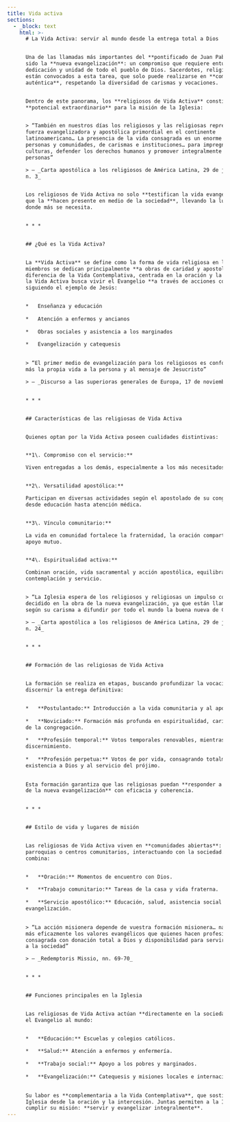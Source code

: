 ```yaml
---
title: Vida activa
sections:
  - _block: text
    html: >-
      # La Vida Activa: servir al mundo desde la entrega total a Dios


      Una de las llamadas más importantes del **pontificado de Juan Pablo II** ha
      sido la **nueva evangelización**: un compromiso que requiere entusiasmo,
      dedicación y unidad de todo el pueblo de Dios. Sacerdotes, religiosos y laicos
      están convocados a esta tarea, que solo puede realizarse en **comunión
      auténtica**, respetando la diversidad de carismas y vocaciones.


      Dentro de este panorama, los **religiosos de Vida Activa** constituyen un
      **potencial extraordinario** para la misión de la Iglesia:


      > “También en nuestros días los religiosos y las religiosas representan una
      fuerza evangelizadora y apostólica primordial en el continente
      latinoamericano… La presencia de la vida consagrada es un enorme potencial de
      personas y comunidades, de carismas e instituciones… para impregnar las
      culturas, defender los derechos humanos y promover integralmente a las
      personas”  

      > — _Carta apostólica a los religiosos de América Latina, 29 de junio de 1990,
      n. 3_


      Los religiosos de Vida Activa no solo **testifican la vida evangélica**, sino
      que la **hacen presente en medio de la sociedad**, llevando la luz de Cristo
      donde más se necesita.


      * * *


      ## ¿Qué es la Vida Activa?


      La **Vida Activa** se define como la forma de vida religiosa en la que los
      miembros se dedican principalmente **a obras de caridad y apostolado**. A
      diferencia de la Vida Contemplativa, centrada en la oración y la meditación,
      la Vida Activa busca vivir el Evangelio **a través de acciones concretas**,
      siguiendo el ejemplo de Jesús:


      *   Enseñanza y educación
          
      *   Atención a enfermos y ancianos
          
      *   Obras sociales y asistencia a los marginados
          
      *   Evangelización y catequesis
          

      > “El primer medio de evangelización para los religiosos es conformar cada vez
      más la propia vida a la persona y al mensaje de Jesucristo”  

      > — _Discurso a las superioras generales de Europa, 17 de noviembre de 1983_


      * * *


      ## Características de las religiosas de Vida Activa


      Quienes optan por la Vida Activa poseen cualidades distintivas:


      **1\. Compromiso con el servicio:**  

      Viven entregadas a los demás, especialmente a los más necesitados.


      **2\. Versatilidad apostólica:**  

      Participan en diversas actividades según el apostolado de su congregación,
      desde educación hasta atención médica.


      **3\. Vínculo comunitario:**  

      La vida en comunidad fortalece la fraternidad, la oración compartida y el
      apoyo mutuo.


      **4\. Espiritualidad activa:**  

      Combinan oración, vida sacramental y acción apostólica, equilibrando
      contemplación y servicio.


      > “La Iglesia espera de los religiosos y religiosas un impulso constante y
      decidido en la obra de la nueva evangelización, ya que están llamados cada uno
      según su carisma a difundir por todo el mundo la buena nueva de Cristo”  

      > — _Carta apostólica a los religiosos de América Latina, 29 de junio de 1990,
      n. 24_


      * * *


      ## Formación de las religiosas de Vida Activa


      La formación se realiza en etapas, buscando profundizar la vocación y
      discernir la entrega definitiva:


      *   **Postulantado:** Introducción a la vida comunitaria y al apostolado.
          
      *   **Noviciado:** Formación más profunda en espiritualidad, carisma y reglas
      de la congregación.
          
      *   **Profesión temporal:** Votos temporales renovables, mientras continúa el
      discernimiento.
          
      *   **Profesión perpetua:** Votos de por vida, consagrando totalmente la
      existencia a Dios y al servicio del prójimo.
          

      Esta formación garantiza que las religiosas puedan **responder a los desafíos
      de la nueva evangelización** con eficacia y coherencia.


      * * *


      ## Estilo de vida y lugares de misión


      Las religiosas de Vida Activa viven en **comunidades abiertas**: conventos,
      parroquias o centros comunitarios, interactuando con la sociedad. Su día
      combina:


      *   **Oración:** Momentos de encuentro con Dios.
          
      *   **Trabajo comunitario:** Tareas de la casa y vida fraterna.
          
      *   **Servicio apostólico:** Educación, salud, asistencia social y
      evangelización.
          

      > “La acción misionera depende de vuestra formación misionera… nadie atestigua
      más eficazmente los valores evangélicos que quienes hacen profesión de vida
      consagrada con donación total a Dios y disponibilidad para servir al hombre y
      a la sociedad”  

      > — _Redemptoris Missio, nn. 69-70_


      * * *


      ## Funciones principales en la Iglesia


      Las religiosas de Vida Activa actúan **directamente en la sociedad**, llevando
      el Evangelio al mundo:


      *   **Educación:** Escuelas y colegios católicos.
          
      *   **Salud:** Atención a enfermos y enfermería.
          
      *   **Trabajo social:** Apoyo a los pobres y marginados.
          
      *   **Evangelización:** Catequesis y misiones locales e internacionales.
          

      Su labor es **complementaria a la Vida Contemplativa**, que sostiene la
      Iglesia desde la oración y la intercesión. Juntas permiten a la Iglesia
      cumplir su misión: **servir y evangelizar integralmente**.
---
```

